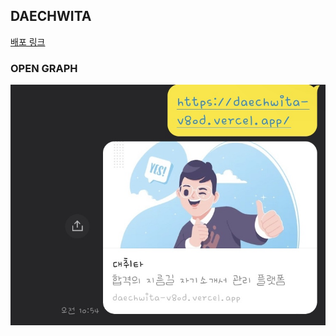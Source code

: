 ## DAECHWITA

[배포 링크](https://daechwita-v8od.vercel.app/)

### OPEN GRAPH

![open-graph-image](./image/OG.jpg)
